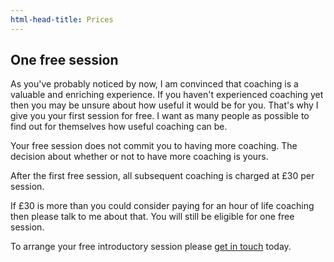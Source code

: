 ```yaml
---
html-head-title: Prices
---
```

## One free session

As you've probably noticed by now, I am convinced that coaching is a valuable and enriching experience. If you haven't experienced coaching yet then you may be unsure about how useful it would be for you. That's why I give you your first session for free. I want as many people as possible to find out for themselves how useful coaching can be.

Your free session does not commit you to having more coaching. The decision about whether or not to have more coaching is yours.

After the first free session, all subsequent coaching is charged at £30 per session.

If £30 is more than you could consider paying for an hour of life coaching then please talk to me about that. You will still be eligible for one free session.

To arrange your free introductory session please <a href="#contact">get in touch</a> today.